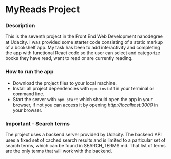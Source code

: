 # MyReads Project


### Description
This is the seventh project in the Front End Web Development nanodegree at Udacity. I was provided some starter code consisting of a static markup of a bookshelf app. My task has been to add interactivity and completing the app with functional React code so the user can select and categorize books they have read, want to read or are currently reading.

### How to run the app
* Download the project files to your local machine.
* Install all project dependencies with ```npm install```in your terminal or command line.
* Start the server with ```npm start``` which should open the app in your browser, if not you can access it by opening *http://localhost:3000* in your browser.

### Important - Search terms
The project uses a backend server provided by Udacity. The backend API uses a fixed set of cached search results and is limited to a particular set of search terms, which can be found in SEARCH_TERMS.md. That list of terms are the only terms that will work with the backend.